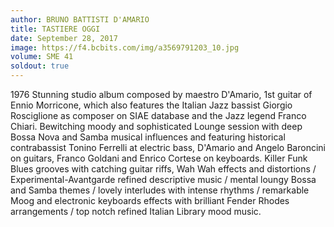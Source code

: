 ```yaml
---
author: BRUNO BATTISTI D'AMARIO
title: TASTIERE OGGI
date: September 28, 2017
image: https://f4.bcbits.com/img/a3569791203_10.jpg
volume: SME 41
soldout: true
---
```


1976 Stunning studio album composed by maestro D'Amario, 1st guitar of Ennio Morricone, which also features the Italian Jazz bassist Giorgio Rosciglione as composer on SIAE database and the Jazz legend Franco Chiari. Bewitching moody and sophisticated Lounge session with deep Bossa Nova and Samba musical influences and featuring historical contrabassist Tonino Ferrelli at electric bass, D'Amario and Angelo Baroncini on guitars, Franco Goldani and Enrico Cortese on keyboards. Killer Funk Blues grooves with catching guitar riffs, Wah Wah effects and distortions / Experimental-Avantgarde refined descriptive music / mental loungy Bossa and Samba themes / lovely interludes with intense rhythms / remarkable Moog and electronic keyboards effects with brilliant Fender Rhodes arrangements / top notch refined Italian Library mood music.

<script src='http://player.believe.fr/html5player/3614977777871/53f5dde7044c7-350.js' type='text/javascript'></script>